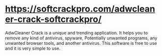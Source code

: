 # https://softcrackpro.com/adwcleaner-crack-softcrackpro/
AdwCleaner Crack is a unique and trending application. It helps you to remove any kind of antivirus, spyware, Potentially unwanted programs, any unwanted browser tools, and another antivirus. This software is free to use and it is very simple to use.
